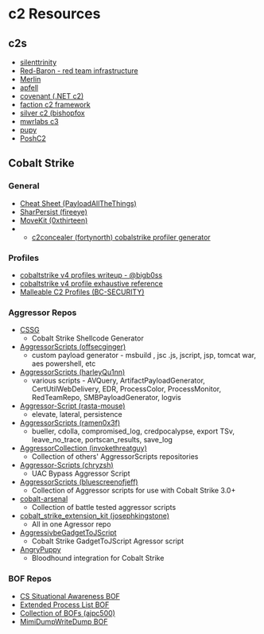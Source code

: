 # c2 Resources

## c2s
* [silenttrinity](https://github.com/byt3bl33d3r/SILENTTRINITY)
* [Red-Baron - red team infrastructure](https://github.com/byt3bl33d3r/Red-Baron)
* [Merlin](https://github.com/Ne0nd0g/merlin)
* [apfell](https://github.com/its-a-feature/Apfell)
* [covenant (.NET c2)](https://github.com/cobbr/Covenant)
* [faction c2 framework](https://github.com/FactionC2/Faction)
* [silver c2 (bishopfox](https://github.com/BishopFox/sliver)
* [mwrlabs c3](https://github.com/mwrlabs/C3)
* [pupy](https://github.com/n1nj4sec/pupy)
* [PoshC2](https://github.com/nettitude/PoshC2)

## Cobalt Strike

### General
- [Cheat Sheet (PayloadAllTheThings)](https://github.com/swisskyrepo/PayloadsAllTheThings/blob/master/Methodology%20and%20Resources/Cobalt%20Strike%20-%20Cheatsheet.md)
- [SharPersist (fireeye)](https://github.com/fireeye/SharPersist)
- [MoveKit (0xthirteen)](https://github.com/0xthirteen/MoveKit)
- - [c2concealer (fortynorth) cobalstrike profiler generator](200~https://github.com/FortyNorthSecurity/C2concealer)

### Profiles
- [cobaltstrike v4 profiles writeup - @bigb0ss](https://medium.com/@bigb0ss/red-team-cobalt-strike-4-0-malleable-c2-profile-guideline-eb3eeb219a7c)
- [cobaltstrike v4 profile exhaustive reference](https://github.com/bigb0sss/RedTeam/blob/master/CobaltStrike/malleable_C2_profile/CS4.0_guideline.profile)
- [Malleable C2 Profiles (BC-SECURITY)](https://github.com/BC-SECURITY/Malleable-C2-Profiles)

### Aggressor Repos
- [CSSG](https://github.com/RCStep/CSSG)
    - Cobalt Strike Shellcode Generator
- [AggressorScripts (offsecginger)](https://github.com/offsecginger/AggressorScripts)
    - custom payload generator - msbuild , jsc .js, jscript, jsp, tomcat war, aes powershell, etc
- [AggressorScripts (harleyQu1nn)](https://github.com/harleyQu1nn/AggressorScripts)
    - various scripts - AVQuery, ArtifactPayloadGenerator, CertUtilWebDelivery, EDR, ProcessColor, ProcessMonitor, RedTeamRepo, SMBPayloadGenerator, logvis
- [Aggressor-Script (rasta-mouse)](https://github.com/rasta-mouse/Aggressor-Script)
    - elevate, lateral, persistence
- [AggressorScripts (ramen0x3f)](https://github.com/ramen0x3f/AggressorScripts)
    - bueller, cdolla, compromised_log, credpocalypse, export TSv, leave_no_trace, portscan_results, save_log
- [AggressorCollection (invokethreatguy)](https://github.com/invokethreatguy/AggressorCollection)
    - Collection of others' AggressorScripts repositories
- [Aggressor-Scripts (chryzsh)](https://github.com/chryzsh/Aggressor-Scripts)
    - UAC Bypass Aggressor Script
- [AggressorScripts (bluescreenofjeff)](https://github.com/bluscreenofjeff/AggressorScripts)
    - Collection of Aggressor scripts for use with Cobalt Strike 3.0+
- [cobalt-arsenal](https://github.com/mgeeky/cobalt-arsenal)
    - Collection of battle tested aggressor scripts
- [cobalt_strike_extension_kit (josephkingstone)](https://github.com/josephkingstone/cobalt_strike_extension_kit)
    - All in one Agressor repo
- [AggressivbeGadgetToJScript](https://github.com/EncodeGroup/AggressiveGadgetToJScript)
    - Cobalt Strike GadgetToJScript Agressor script
- [AngryPuppy](https://github.com/vysecurity/ANGRYPUPPY)
    - Bloodhound integration for Cobalt Strike

### BOF Repos
* [CS Situational Awareness BOF](https://github.com/trustedsec/CS-Situational-Awareness-BOF)
* [Extended Process List BOF](https://github.com/thesnoom/extps-cobalt-strike-bof)
* [Collection of BOFs (ajpc500)](https://github.com/ajpc500/BOFs)
* [MimiDumpWriteDump BOF](https://github.com/rookuu/BOFs)